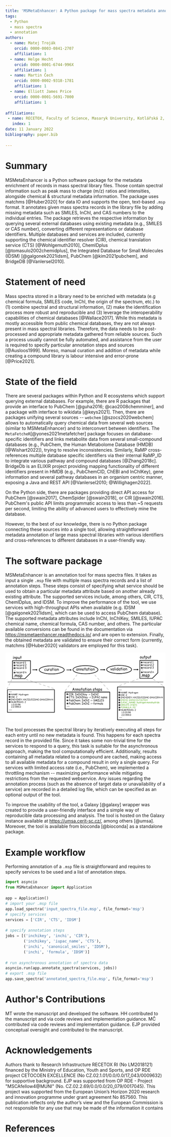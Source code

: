 ```yaml
---
title: 'MSMetaEnhancer: A Python package for mass spectra metadata annotation'
tags:
  - Python
  - mass spectra
  - annotation
authors:
  - name: Matej Troják
    orcid: 0000-0003-0841-2707
    affiliation: 1
  - name: Helge Hecht
    orcid: 0000-0001-6744-996X
    affiliation: 1
  - name: Martin Čech
    orcid: 0000-0002-9318-1781
    affiliation: 1
  - name: Elliott James Price
    orcid: 0000-0001-5691-7000
    affiliation: 1

affiliations:
 - name: RECETOX, Faculty of Science, Masaryk University, Kotlářská 2, Brno, Czech Republic
   index: 1
date: 11 January 2022
bibliography: paper.bib
 
---
```


# Summary

MSMetaEnhancer is a Python software package for the metadata enrichment of records in mass spectral library files. 
Those contain spectral information such as peak mass to charge (m/z) ratios and intensities, alongside chemical & structural metadata information.
The package uses matchms [@Huber2020] for data IO and supports the open, text-based `.msp` format.
It annotates given mass spectra records in the library file by adding missing metadata such as SMILES, InChI, and CAS numbers to the individual entries.
The package retrieves the respective information by querying several external databases using existing metadata (e.g., SMILES or CAS number), converting different representations or database identifiers.
Multiple databases and services are included, currently supporting the chemical identifier resolver (CIR), chemical translation service (CTS) [@Wohlgemuth2010], ChemIDplus [@tomasulo2002chemidplus], the Integrated Database for Small Molecules (IDSM) [@galgonek2021idsm], PubChem [@kim2021pubchem], and BridgeDB [@VanIersel2010].

# Statement of need

Mass spectra stored in a library need to be enriched with metadata (e.g chemical formula, SMILES code, InChI, the origin of the spectrum, etc.) to (1) combine spectral and structural information, (2) make the identification process more robust and reproducible and (3) leverage the interoperability capabilities of chemical databases [@Wallace2017].
While this metadata is mostly accessible from public chemical databases, they are not always present in mass spectral libraries. 
Therefore, the data needs to be post-processed and appropriate metadata gathered from reliable sources.
Such a process usually cannot be fully automated, and assistance from the user is required to specify particular annotation steps and sources [@Ausloos1999].
Moreso, manual curation and addition of metadata while creating a compound library is labour intensive and error-prone [@Price2021].

# State of the field

There are several packages within Python and R ecosystems which support querying external databases. 
For example, there are R packages that provide an interface to PubChem [@guha2016; @cao2008chemminer], and a package with interface to wikidata [@keys2021]. 
Then, there are packages unifying several sources -- `webchem` [@szocs2020webchem] allows to automatically query chemical data from several web sources (similar to MSMetaEnhancer) and to interconvert between identifiers.
The `MetaFetcheR`[@yones2021metafetcher] package focuses on database-specific identifiers and links metabolite data from several small-compound databases (e.g., PubChem, the Human Metabolome Database (HMDB)[@Wishart2022]), trying to resolve inconsistencies.
Similarly, RaMP cross-references multiple database specific identifiers via their internal RaMP_ID to integrate various pathway and compound databases [@Zhang2018c].
BridgeDb is an ELIXIR project providing mapping functionality of different identifiers present in HMDB (e.g., PubChemCID, ChEBI and InChIKey), gene information and several pathway databases in an organism centric manner, exposing a Java and REST API [@VanIersel2010; @Willighagen2022].

On the Python side, there are packages providing direct API access for PubChem [@swain2017], ChemSpider [@swain2018], or CIR [@swain2016].
PubChem's public API limits programmatic access to less than ~5 requests per second, limiting the ability of advanced users to effectively mine the database.

However, to the best of our knowledge, there is no Python package connecting these sources into a single tool, allowing straightforward metadata annotation of large mass spectral libraries with various identifiers and cross-references to different databases in a user-friendly way.


# The software package

MSMetaEnhancer is an annotation tool for mass spectra files.
It takes as input a single `.msp` file with multiple mass spectra records and a list of annotation steps.
These steps consist of specifying what service should be used to obtain a particular metadata attribute based on another already existing attribute.
The supported services include, among others, CIR, CTS, ChemIDplus, and IDSM.
To improve the performance of the tool, we use services with high-throughput APIs when available (e.g. IDSM [@galgonek2021idsm], which can be used to access PubChem database).
The supported metadata attributes include InChI, InChIKey, SMILES, IUPAC chemical name, chemical formula, CAS number, and others. 
The particular available conversions can be found in the documentation via https://msmetaenhancer.readthedocs.io/ and are open to extension.
Finally, the obtained metadata are validated to ensure their correct form (currently, matchms [@Huber2020] validators are employed for this task).

![Schematic overview of MSMetaEnhancer annotation workflow. \label{fig:scheme}](scheme.png)

The tool processes the spectral library by iteratively executing all steps for each entry until no new metadata is found. 
This happens for each spectra record in the provided file. 
Since it takes some non-trivial time for the services to respond to a query, this task is suitable for the asynchronous approach, making the tool computationally efficient.
Additionally, results containing all metadata related to a compound are cached, making access to all available metadata for a compound result in only a single query.
For services with limited access rate (i.e., PubChem), we implemented a throttling mechanism -- maximizing performance while mitigating restrictions from the requested webservice.
Any issues regarding the annotation process (such as the absence of target data or unavailability of a service) are recorded in a detailed log file, which can be specified as an optional output of the tool.

To improve the usability of the tool, a Galaxy [@galaxy] wrapper was created to provide a user-friendly interface and a simple way of reproducible data processing and analysis.
The tool is hosted on the Galaxy instance available at https://umsa.cerit-sc.cz/, among others [@umsa]. Moreover, the tool is available from bioconda [@bioconda] as a standalone package.

# Example workflow

Performing annotation of a `.msp` file is straightforward and requires to specify services to be used and a list of annotation steps.

```python
import asyncio
from MSMetaEnhancer import Application

app = Application()
# import your .msp file
app.load_spectra('input_spectra_file.msp', file_format='msp')
# specify services
services = ['CIR', 'CTS', 'IDSM']

# specify annotation steps
jobs = [('inchikey', 'inchi', 'CIR'),
        ('inchikey', 'iupac_name', 'CTS'),
        ('inchi', 'canonical_smiles', 'IDSM'),
        ('inchi', 'formula', 'IDSM')]

# run asynchronous annotation of spectra data
asyncio.run(app.annotate_spectra(services, jobs))
# export .msp file
app.save_spectra('annotated_spectra_file.msp', file_format='msp')
```

# Author's Contributions
MT wrote the manuscript and developed the software.
HH contributed to the manuscript and via code reviews and implementation guidance.
MČ contributed via code reviews and implementation guidance.
EJP provided conceptual oversight and contributed to the manuscript.

# Acknowledgements
Authors thank to Research Infrastructure RECETOX RI (No LM2018121) financed by the Ministry of Education, Youth and Sports, and OP RDE project CETOCOEN EXCELLENCE (No CZ.02.1.01/0.0/0.0/17_043/0009632) for supportive background.
EJP was supported from OP RDE - Project \"MSCAfellow4\@MUNI\" (No. CZ.02.2.69/0.0/0.0/20_079/0017045).
This project was supported from the European Union’s Horizon 2020 research and innovation programme under grant agreement No 857560.
This publication reflects only the author’s view and the European Commission is not responsible for any use that may be made of the information it contains

# References